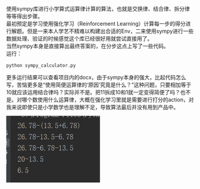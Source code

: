 使用sympy库进行小学算式运算律计算的算法，也就是交换律、结合律、拆分律等等得出步骤。   
最初预定是学习使用强化学习（Reinforcement Learning）计算每一步的得分进行解题。但是一来本人学艺不精难以构建出合适的Env，二来使用sympy进行一些数据处理、验证的时候感觉这个库已经很好用就尝试直接用了。  
当然sympy本身是直接算出最终答案的，在分步这点上写了一些代码。  
运行：

    python sympy_calculator.py

更多运行结果可以查看项目内的docx，由于sympy本身的强大，比起代码怎么写，苦恼更多是“使用简便运算律的‘原因’究竟是什么？”这种问题，只要相加等于10就应该运用结合律吗？实际并不是。把11拆成10和1就一定变得简便了吗？也不是。对哪个数使用什么运算律，大概在强化学习里就是需要进行打分的action，对我来说即使只是小学数学也是理解不足，导致算法最后并没有用到产品中。  

![结果](https://github.com/CloudTsang/SympyCalculator/blob/main/test1.png?raw=true)